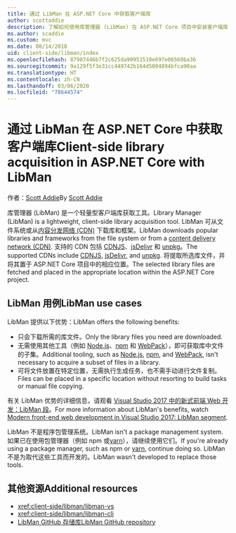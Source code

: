 ```yaml
---
title: 通过 LibMan 在 ASP.NET Core 中获取客户端库
author: scottaddie
description: 了解如何使用库管理器 (LibMan) 在 ASP.NET Core 项目中安装客户端库资产。
ms.author: scaddie
ms.custom: mvc
ms.date: 08/14/2018
uid: client-side/libman/index
ms.openlocfilehash: 87987446b7f2c625da90951510e697e06569ba36
ms.sourcegitcommit: 9a129f5f3e31cc449742b164d5004894bfca90aa
ms.translationtype: HT
ms.contentlocale: zh-CN
ms.lasthandoff: 03/06/2020
ms.locfileid: "78644574"
---
```

# <a name="client-side-library-acquisition-in-aspnet-core-with-libman"></a><span data-ttu-id="ed8db-103">通过 LibMan 在 ASP.NET Core 中获取客户端库</span><span class="sxs-lookup"><span data-stu-id="ed8db-103">Client-side library acquisition in ASP.NET Core with LibMan</span></span>

<span data-ttu-id="ed8db-104">作者：[Scott Addie](https://twitter.com/Scott_Addie)</span><span class="sxs-lookup"><span data-stu-id="ed8db-104">By [Scott Addie](https://twitter.com/Scott_Addie)</span></span>

<span data-ttu-id="ed8db-105">库管理器 (LibMan) 是一个轻量型客户端库获取工具。</span><span class="sxs-lookup"><span data-stu-id="ed8db-105">Library Manager (LibMan) is a lightweight, client-side library acquisition tool.</span></span> <span data-ttu-id="ed8db-106">LibMan 可从文件系统或从[内容分发网络 (CDN)](https://wikipedia.org/wiki/Content_delivery_network) 下载库和框架。</span><span class="sxs-lookup"><span data-stu-id="ed8db-106">LibMan downloads popular libraries and frameworks from the file system or from a [content delivery network (CDN)](https://wikipedia.org/wiki/Content_delivery_network).</span></span> <span data-ttu-id="ed8db-107">支持的 CDN 包括 [CDNJS](https://cdnjs.com/)、[jsDelivr](https://www.jsdelivr.com/) 和 [unpkg](https://unpkg.com/#/)。</span><span class="sxs-lookup"><span data-stu-id="ed8db-107">The supported CDNs include [CDNJS](https://cdnjs.com/), [jsDelivr](https://www.jsdelivr.com/), and [unpkg](https://unpkg.com/#/).</span></span> <span data-ttu-id="ed8db-108">将提取所选库文件，并将其置于 ASP.NET Core 项目中的相应位置。</span><span class="sxs-lookup"><span data-stu-id="ed8db-108">The selected library files are fetched and placed in the appropriate location within the ASP.NET Core project.</span></span>

## <a name="libman-use-cases"></a><span data-ttu-id="ed8db-109">LibMan 用例</span><span class="sxs-lookup"><span data-stu-id="ed8db-109">LibMan use cases</span></span>

<span data-ttu-id="ed8db-110">LibMan 提供以下优势：</span><span class="sxs-lookup"><span data-stu-id="ed8db-110">LibMan offers the following benefits:</span></span>

* <span data-ttu-id="ed8db-111">只会下载所需的库文件。</span><span class="sxs-lookup"><span data-stu-id="ed8db-111">Only the library files you need are downloaded.</span></span>
* <span data-ttu-id="ed8db-112">无需使用其他工具（例如 [Node.js](https://nodejs.org)、[npm](https://www.npmjs.com) 和 [ WebPack](https://webpack.js.org)），即可获取库中文件的子集。</span><span class="sxs-lookup"><span data-stu-id="ed8db-112">Additional tooling, such as [Node.js](https://nodejs.org), [npm](https://www.npmjs.com), and [WebPack](https://webpack.js.org), isn't necessary to acquire a subset of files in a library.</span></span>
* <span data-ttu-id="ed8db-113">可将文件放置在特定位置，无需执行生成任务，也不需手动进行文件复制。</span><span class="sxs-lookup"><span data-stu-id="ed8db-113">Files can be placed in a specific location without resorting to build tasks or manual file copying.</span></span>

<span data-ttu-id="ed8db-114">有关 LibMan 优势的详细信息，请观看 [Visual Studio 2017 中的新式前端 Web 开发：LibMan 段](https://channel9.msdn.com/Events/Build/2017/B8073#time=43m34s)。</span><span class="sxs-lookup"><span data-stu-id="ed8db-114">For more information about LibMan's benefits, watch [Modern front-end web development in Visual Studio 2017: LibMan segment](https://channel9.msdn.com/Events/Build/2017/B8073#time=43m34s).</span></span>

<span data-ttu-id="ed8db-115">LibMan 不是程序包管理系统。</span><span class="sxs-lookup"><span data-stu-id="ed8db-115">LibMan isn't a package management system.</span></span> <span data-ttu-id="ed8db-116">如果已在使用包管理器（例如 npm 或[yarn](https://yarnpkg.com)），请继续使用它们。</span><span class="sxs-lookup"><span data-stu-id="ed8db-116">If you're already using a package manager, such as npm or [yarn](https://yarnpkg.com), continue doing so.</span></span> <span data-ttu-id="ed8db-117">LibMan 不是为取代这些工具而开发的。</span><span class="sxs-lookup"><span data-stu-id="ed8db-117">LibMan wasn't developed to replace those tools.</span></span>

## <a name="additional-resources"></a><span data-ttu-id="ed8db-118">其他资源</span><span class="sxs-lookup"><span data-stu-id="ed8db-118">Additional resources</span></span>

* <xref:client-side/libman/libman-vs>
* <xref:client-side/libman/libman-cli>
* [<span data-ttu-id="ed8db-119">LibMan GitHub 存储库</span><span class="sxs-lookup"><span data-stu-id="ed8db-119">LibMan GitHub repository</span></span>](https://github.com/aspnet/LibraryManager)
